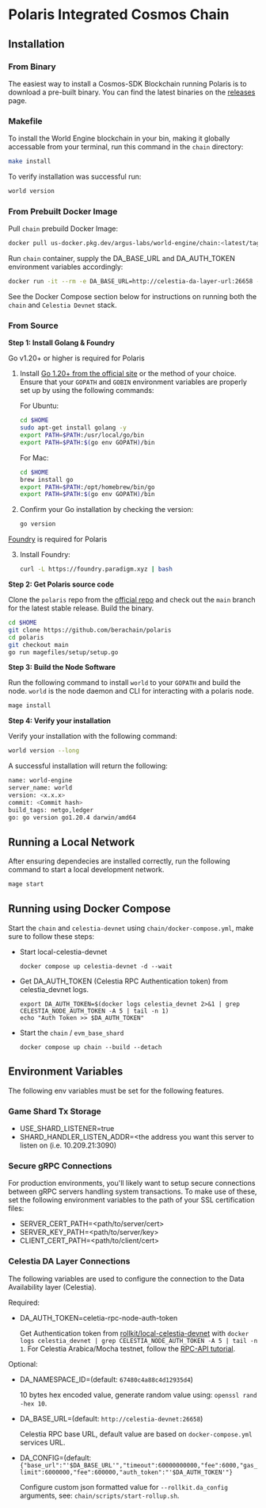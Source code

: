 # Polaris Integrated Cosmos Chain

## Installation

### From Binary

The easiest way to install a Cosmos-SDK Blockchain running Polaris is to download a pre-built binary. You can find the latest binaries on the [releases](https://github.com/polaris/releases) page.

### Makefile

To install the World Engine blockchain in your bin, making it globally accessable from your terminal, run this command in the `chain` directory:

```bash
make install
```

To verify installation was successful run:

```bash
world version
```

### From Prebuilt Docker Image

Pull `chain` prebuild Docker Image:
```bash
docker pull us-docker.pkg.dev/argus-labs/world-engine/chain:<latest/tag_version>
```

Run `chain` container, supply the DA_BASE_URL and DA_AUTH_TOKEN environment variables accordingly:
```bash
docker run -it --rm -e DA_BASE_URL=http://celestia-da-layer-url:26658 -e DA_AUTH_TOKEN=celestia-da-later-token  us-docker.pkg.dev/argus-labs/world-engine/chain:latest
```

See the Docker Compose section below for instructions on running both the `chain` and `Celestia Devnet` stack.

### From Source

**Step 1: Install Golang & Foundry**

Go v1.20+ or higher is required for Polaris

1. Install [Go 1.20+ from the official site](https://go.dev/dl/) or the method of your choice. Ensure that your `GOPATH` and `GOBIN` environment variables are properly set up by using the following commands:

   For Ubuntu:

   ```sh
   cd $HOME
   sudo apt-get install golang -y
   export PATH=$PATH:/usr/local/go/bin
   export PATH=$PATH:$(go env GOPATH)/bin
   ```

   For Mac:

   ```sh
   cd $HOME
   brew install go
   export PATH=$PATH:/opt/homebrew/bin/go
   export PATH=$PATH:$(go env GOPATH)/bin
   ```

2. Confirm your Go installation by checking the version:

   ```sh
   go version
   ```

[Foundry](https://book.getfoundry.sh/getting-started/installation) is required for Polaris

3. Install Foundry:
   ```sh
   curl -L https://foundry.paradigm.xyz | bash
   ```

**Step 2: Get Polaris source code**

Clone the `polaris` repo from the [official repo](https://github.com/berachain/polaris/) and check
out the `main` branch for the latest stable release.
Build the binary.

```bash
cd $HOME
git clone https://github.com/berachain/polaris
cd polaris
git checkout main
go run magefiles/setup/setup.go
```

**Step 3: Build the Node Software**

Run the following command to install `world` to your `GOPATH` and build the node. `world` is the node daemon and CLI for interacting with a polaris node.

```bash
mage install
```

**Step 4: Verify your installation**

Verify your installation with the following command:

```bash
world version --long
```

A successful installation will return the following:

```bash
name: world-engine
server_name: world
version: <x.x.x>
commit: <Commit hash>
build_tags: netgo,ledger
go: go version go1.20.4 darwin/amd64
```

## Running a Local Network

After ensuring dependecies are installed correctly, run the following command to start a local development network.

```bash
mage start
```

## Running using Docker Compose

Start the `chain` and `celestia-devnet` using `chain/docker-compose.yml`, make sure to follow these steps:
- Start local-celestia-devnet
  ```
  docker compose up celestia-devnet -d --wait
  ```

- Get DA_AUTH_TOKEN (Celestia RPC Authentication token) from celestia_devnet logs.
  ```
  export DA_AUTH_TOKEN=$(docker logs celestia_devnet 2>&1 | grep CELESTIA_NODE_AUTH_TOKEN -A 5 | tail -n 1)
  echo "Auth Token >> $DA_AUTH_TOKEN"
  ```

- Start the `chain` / `evm_base_shard`
  ```
  docker compose up chain --build --detach
  ```

## Environment Variables
The following env variables must be set for the following features.

### Game Shard Tx Storage
- USE_SHARD_LISTENER=true
- SHARD_HANDLER_LISTEN_ADDR=<the address you want this server to listen on (i.e. 10.209.21:3090)

### Secure gRPC Connections
For production environments, you'll likely want to setup secure connections between gRPC servers handling system transactions.
To make use of these, set the following environment variables to the path of your SSL certification files:
- SERVER_CERT_PATH=<path/to/server/cert>
- SERVER_KEY_PATH=<path/to/server/key>
- CLIENT_CERT_PATH=<path/to/client/cert>

### Celestia DA Layer Connections
The following variables are used to configure the connection to the Data Availability layer (Celestia).

Required:

- DA_AUTH_TOKEN=celetia-rpc-node-auth-token

   Get Authentication token from [rollkit/local-celestia-devnet](https://github.com/rollkit/local-celestia-devnet) with `docker logs celestia_devnet | grep CELESTIA_NODE_AUTH_TOKEN -A 5 | tail -n 1`.
   For Celestia Arabica/Mocha testnet, follow the [RPC-API tutorial](https://docs.celestia.org/developers/rpc-tutorial/#auth-token).

Optional:

- DA_NAMESPACE_ID=(default: `67480c4a88c4d12935d4`)

  10 bytes hex encoded value, generate random value using: `openssl rand -hex 10`.

- DA_BASE_URL=(default: `http://celestia-devnet:26658`)

  Celestia RPC base URL, default value are based on `docker-compose.yml` services URL.

- DA_CONFIG=(default: `{"base_url":"'$DA_BASE_URL'","timeout":60000000000,"fee":6000,"gas_limit":6000000,"fee":600000,"auth_token":"'$DA_AUTH_TOKEN'"}`

  Configure custom json formatted value for `--rollkit.da_config` arguments, see: `chain/scripts/start-rollup.sh`.
